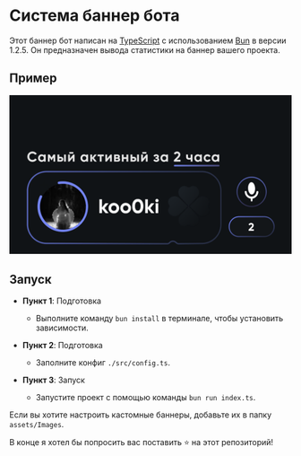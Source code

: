 # Система баннер бота

Этот баннер бот написан на [TypeScript](https://www.typescriptlang.org/) с использованием [Bun](https://bun.sh) в версии 1.2.5. Он предназначен вывода статистики на баннер вашего проекта.

## Пример

![visual](./assets/Readme/Example.png)

## Запуск

- **Пункт 1**: Подготовка
  - Выполните команду `bun install` в терминале, чтобы установить зависимости.

- **Пункт 2**: Подготовка
  - Заполните конфиг `./src/config.ts`.
  
- **Пункт 3**: Запуск
  - Запустите проект с помощью команды `bun run index.ts`.

Если вы хотите настроить кастомные баннеры, добавьте их в папку `assets/Images`.

В конце я хотел бы попросить вас поставить ⭐ на этот репозиторий!